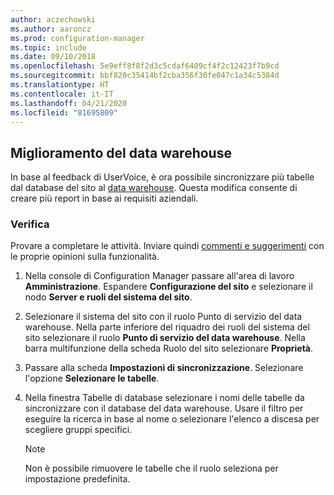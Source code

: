 ```yaml
---
author: aczechowski
ms.author: aaroncz
ms.prod: configuration-manager
ms.topic: include
ms.date: 09/10/2018
ms.openlocfilehash: 5e9eff8f8f2d3c5cdaf6409cf4f2c12423f7b9cd
ms.sourcegitcommit: bbf820c35414bf2cba356f30fe047c1a34c5384d
ms.translationtype: HT
ms.contentlocale: it-IT
ms.lasthandoff: 04/21/2020
ms.locfileid: "81695809"
---
```

## <a name="improvement-to-data-warehouse"></a><a name="bkmk_dataw"></a> Miglioramento del data warehouse
<!--1358870--> 

In base al feedback di UserVoice, è ora possibile sincronizzare più tabelle dal database del sito al [data warehouse](../../servers/manage/data-warehouse.md). Questa modifica consente di creare più report in base ai requisiti aziendali.

### <a name="try-it-out"></a>Verifica

Provare a completare le attività. Inviare quindi [commenti e suggerimenti](../../understand/find-help.md#product-feedback) con le proprie opinioni sulla funzionalità.

1. Nella console di Configuration Manager passare all'area di lavoro **Amministrazione**. Espandere **Configurazione del sito** e selezionare il nodo **Server e ruoli del sistema del sito**.  

2. Selezionare il sistema del sito con il ruolo Punto di servizio del data warehouse. Nella parte inferiore del riquadro dei ruoli del sistema del sito selezionare il ruolo **Punto di servizio del data warehouse**. Nella barra multifunzione della scheda Ruolo del sito selezionare **Proprietà**.  

3. Passare alla scheda **Impostazioni di sincronizzazione**. Selezionare l'opzione **Selezionare le tabelle**.  

4. Nella finestra Tabelle di database selezionare i nomi delle tabelle da sincronizzare con il database del data warehouse. Usare il filtro per eseguire la ricerca in base al nome o selezionare l'elenco a discesa per scegliere gruppi specifici.  

    > [!Note]  
    > Non è possibile rimuovere le tabelle che il ruolo seleziona per impostazione predefinita.  

